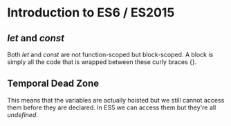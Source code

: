 # Introduction to ES6 / ES2015

## _let_ and _const_
Both _let_ and _const_ are not function-scoped but block-scoped. A block is simply all the code that is wrapped between these curly braces {}.

## Temporal Dead Zone
This means that the variables are actually hoisted but we still cannot access them before they are declared. In ES5 we can access them but they're all _undefined_.